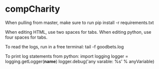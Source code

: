 compCharity
===========

When pulling from master, make sure to run
pip install -r requirements.txt

When editing HTML, use two spaces for tabs.
When editing python, use four spaces for tabs.

To read the logs, run in a free terminal:
tail -f goodbets.log

To print log statements from python:
import logging
logger = logging.getLogger(__name__)
logger.debug('any varable: %s' % anyVariable)
